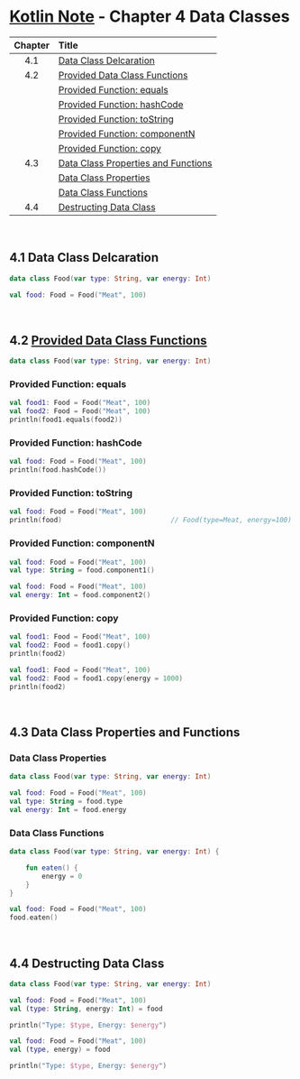 # [Kotlin Note](../../README.md) - Chapter 4 Data Classes
| Chapter | Title |
| :-: | :- |
| 4.1 | [Data Class Delcaration](#41-data-class-delcaration) |
| 4.2 | [Provided Data Class Functions](#42-provided-data-class-functions) |
|  | [Provided Function: equals](#provided-function-equals) |
|  | [Provided Function: hashCode](#provided-function-hashcode) |
|  | [Provided Function: toString](#provided-function-tostring) |
|  | [Provided Function: componentN](#provided-function-componentn) |
|  | [Provided Function: copy](#provided-function-copy) |
| 4.3 | [Data Class Properties and Functions](#43-data-class-properties-and-functions) |
|  | [Data Class Properties](#data-class-properties) |
|  | [Data Class Functions](#data-class-functions) |
| 4.4 | [Destructing Data Class](#44-destructing-data-class) |

<br />

## 4.1 Data Class Delcaration
```kotlin
data class Food(var type: String, var energy: Int)
```
```kotlin
val food: Food = Food("Meat", 100)
```

<br />

## 4.2 [Provided Data Class Functions](https://kotlinlang.org/docs/data-classes.html)
```kotlin
data class Food(var type: String, var energy: Int)
```
### Provided Function: equals
```kotlin
val food1: Food = Food("Meat", 100)
val food2: Food = Food("Meat", 100)
println(food1.equals(food2))
```

### Provided Function: hashCode
```kotlin
val food: Food = Food("Meat", 100)
println(food.hashCode())
```

### Provided Function: toString
```kotlin
val food: Food = Food("Meat", 100)
println(food)                           // Food(type=Meat, energy=100)
```

### Provided Function: componentN
```kotlin
val food: Food = Food("Meat", 100)
val type: String = food.component1()
```
```kotlin
val food: Food = Food("Meat", 100)
val energy: Int = food.component2()
```

### Provided Function: copy
```kotlin
val food1: Food = Food("Meat", 100)
val food2: Food = food1.copy()
println(food2)
```
```kotlin
val food1: Food = Food("Meat", 100)
val food2: Food = food1.copy(energy = 1000)
println(food2)
```

<br />

## 4.3 Data Class Properties and Functions
### Data Class Properties
```kotlin
data class Food(var type: String, var energy: Int)
```
```kotlin
val food: Food = Food("Meat", 100)
val type: String = food.type
val energy: Int = food.energy
```

### Data Class Functions
```kotlin
data class Food(var type: String, var energy: Int) {

    fun eaten() {
        energy = 0
    }
}
```
```kotlin
val food: Food = Food("Meat", 100)
food.eaten()
```

<br />

## 4.4 Destructing Data Class
```kotlin
data class Food(var type: String, var energy: Int)
```
```kotlin
val food: Food = Food("Meat", 100)
val (type: String, energy: Int) = food

println("Type: $type, Energy: $energy")
```
```kotlin
val food: Food = Food("Meat", 100)
val (type, energy) = food

println("Type: $type, Energy: $energy")
```

<br />
